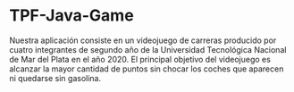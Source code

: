 # TPF-Java-Game
Nuestra aplicación consiste en un videojuego de carreras producido por cuatro integrantes de segundo año de la Universidad Tecnológica Nacional de Mar del Plata en el año 2020. El principal objetivo del videojuego es alcanzar la mayor cantidad de puntos sin chocar los coches que aparecen ni quedarse sin gasolina. 
